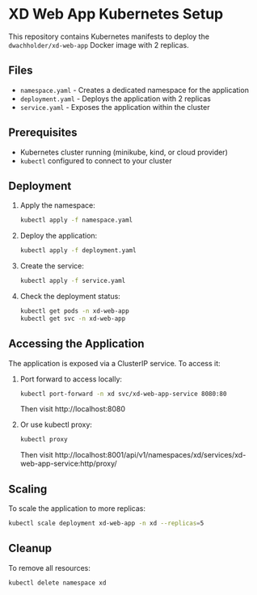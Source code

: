 # XD Web App Kubernetes Setup

This repository contains Kubernetes manifests to deploy the `dwachholder/xd-web-app` Docker image with 2 replicas.

## Files

- `namespace.yaml` - Creates a dedicated namespace for the application
- `deployment.yaml` - Deploys the application with 2 replicas
- `service.yaml` - Exposes the application within the cluster

## Prerequisites

- Kubernetes cluster running (minikube, kind, or cloud provider)
- `kubectl` configured to connect to your cluster

## Deployment

1. Apply the namespace:
   ```bash
   kubectl apply -f namespace.yaml
   ```

2. Deploy the application:
   ```bash
   kubectl apply -f deployment.yaml
   ```

3. Create the service:
   ```bash
   kubectl apply -f service.yaml
   ```

4. Check the deployment status:
   ```bash
   kubectl get pods -n xd-web-app
   kubectl get svc -n xd-web-app
   ```

## Accessing the Application

The application is exposed via a ClusterIP service. To access it:

1. Port forward to access locally:
   ```bash
   kubectl port-forward -n xd svc/xd-web-app-service 8080:80
   ```
   Then visit http://localhost:8080

2. Or use kubectl proxy:
   ```bash
   kubectl proxy
   ```
   Then visit http://localhost:8001/api/v1/namespaces/xd/services/xd-web-app-service:http/proxy/

## Scaling

To scale the application to more replicas:
```bash
kubectl scale deployment xd-web-app -n xd --replicas=5
```

## Cleanup

To remove all resources:
```bash
kubectl delete namespace xd
```
